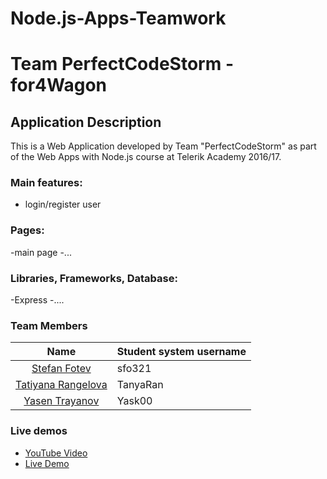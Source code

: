 # Node.js-Apps-Teamwork
# Team PerfectCodeStorm - for4Wagon

## Application Description

This is a Web Application developed by Team "PerfectCodeStorm" as part of the Web Apps with Node.js course at Telerik Academy 2016/17.

### Main features:

- login/register user

### Pages:

-main page
-...

### Libraries, Frameworks, Database:

-Express
-....

### Team Members

| Name | Student system username |
|:----:|:------------------------|
| [Stefan Fotev](https://github.com/sfo321) | sfo321   |
| [Tatiyana Rangelova](https://github.com/TanyaRan) | TanyaRan  | 
| [Yasen Trayanov](https://github.com/Yask00) | Yask00  | 

### Live demos

* [YouTube Video](https://#)
* [Live Demo](https://#)
